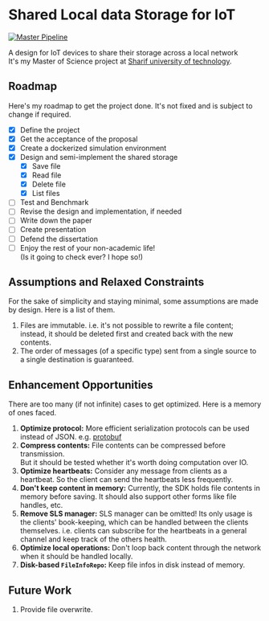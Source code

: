 # Shared Local data Storage for IoT
[![Master Pipeline](https://github.com/emranbm/sls-for-iot/workflows/Main%20Workflow/badge.svg?branch=master)](https://github.com/emranbm/sls-for-iot/actions/workflows/main.yml)

A design for IoT devices to share their storage across a local network  
It's my Master of Science project at [Sharif university of technology](http://www.sharif.ir/).

## Roadmap
Here's my roadmap to get the project done. It's not fixed and is subject to change if required.
- [x] Define the project
- [x] Get the acceptance of the proposal
- [x] Create a dockerized simulation environment
- [x] Design and semi-implement the shared storage
  - [x] Save file
  - [x] Read file
  - [x] Delete file
  - [x] List files
- [ ] Test and Benchmark
- [ ] Revise the design and implementation, if needed
- [ ] Write down the paper
- [ ] Create presentation
- [ ] Defend the dissertation
- [ ] Enjoy the rest of your non-academic life!  
(Is it going to check ever? I hope so!)

## Assumptions and Relaxed Constraints
For the sake of simplicity and staying minimal, some assumptions are made by design. Here is a list of them.
1. Files are immutable. i.e. it's not possible to rewrite a file content; instead, it should be deleted first and created back with the new contents.
1. The order of messages (of a specific type) sent from a single source to a single destination is guaranteed.

## Enhancement Opportunities
There are too many (if not infinite) cases to get optimized. Here is a memory of ones faced.
1. **Optimize protocol:** More efficient serialization protocols can be used instead of JSON. e.g. [protobuf](https://developers.google.com/protocol-buffers)
1. **Compress contents:** File contents can be compressed before transmission.  
But it should be tested whether it's worth doing computation over IO.
1. **Optimize heartbeats:** Consider any message from clients as a heartbeat. So the client can send the heartbeats less frequently.
1. **Don't keep content in memory:** Currently, the SDK holds file contents in memory before saving. It should also support other forms like file handles, etc.
1. **Remove SLS manager:** SLS manager can be omitted! Its only usage is the clients' book-keeping, which can be handled between the clients themselves. i.e. clients can subscribe for the heartbeats in a general channel and keep track of the others health.
1. **Optimize local operations:** Don't loop back content through the network when it should be handled locally.
1. **Disk-based `FileInfoRepo`:** Keep file infos in disk instead of memory.

## Future Work
1. Provide file overwrite.
